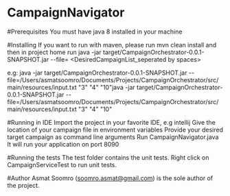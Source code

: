 # CampaignNavigator

#Prerequisites
You must have java 8 installed in your machine

#Installing
If you want to run with maven, please run mvn clean install and then in project home run 
java -jar target/CampaignOrchestrator-0.0.1-SNAPSHOT.jar --file=<Location of your campaignFile> <DesiredCampaignList_seperated by spaces>
  
e.g:
java -jar target/CampaignOrchestrator-0.0.1-SNAPSHOT.jar --file=/Users/asmatsoomro/Documents/Projects/CampaignOrchestrator/src/main/resources/input.txt "3" "4" "10"java -jar target/CampaignOrchestrator-0.0.1-SNAPSHOT.jar --file=/Users/asmatsoomro/Documents/Projects/CampaignOrchestrator/src/main/resources/input.txt "3" "4" "10"

#Running in IDE
Import the project in your favorite IDE, e.g intellij
Give the location of your campaign file in environment variables
Provide your desired target campaign as command line arguments
Run CampaignNavigator.java
It will run your application on port 8090

#Running the tests
The test folder contains the unit tests.
Right click on CampaignServiceTest to run unit tests.

#Author
Asmat Soomro (soomro.asmat@gmail.com) is the sole author of the project.


